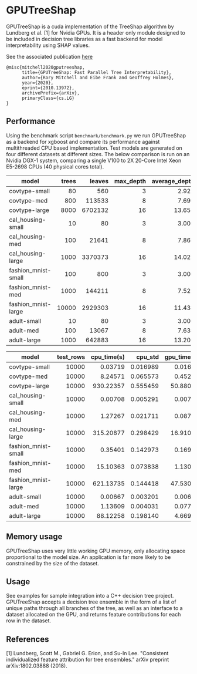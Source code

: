 # GPUTreeShap

GPUTreeShap is a cuda implementation of the TreeShap algorithm by Lundberg et al. [1] for Nvidia GPUs. It is a header only module designed to be included in decision tree libraries as a fast backend for model interpretability using SHAP values.

See the associated publication [here](https://arxiv.org/abs/2010.13972)
```
@misc{mitchell2020gputreeshap,
      title={GPUTreeShap: Fast Parallel Tree Interpretability}, 
      author={Rory Mitchell and Eibe Frank and Geoffrey Holmes},
      year={2020},
      eprint={2010.13972},
      archivePrefix={arXiv},
      primaryClass={cs.LG}
}
```

## Performance
Using the benchmark script `benchmark/benchmark.py` we run GPUTreeShap as a backend for xgboost and compare its performance against multithreaded CPU based implementation. Test models are generated on four different datasets at different sizes. The below comparison is run on an Nvidia DGX-1 system, comparing a single V100 to 2X 20-Core Intel Xeon
E5-2698 CPUs (40 physical cores total).

|       model       |trees|leaves |max_depth|average_depth|
|-------------------|----:|------:|--------:|------------:|
|covtype-small      |   80|    560|        3|        2.929|
|covtype-med        |  800| 113533|        8|        7.696|
|covtype-large      | 8000|6702132|       16|       13.654|
|cal_housing-small  |   10|     80|        3|        3.000|
|cal_housing-med    |  100|  21641|        8|        7.861|
|cal_housing-large  | 1000|3370373|       16|       14.024|
|fashion_mnist-small|  100|    800|        3|        3.000|
|fashion_mnist-med  | 1000| 144211|        8|        7.525|
|fashion_mnist-large|10000|2929303|       16|       11.437|
|adult-small        |   10|     80|        3|        3.000|
|adult-med          |  100|  13067|        8|        7.637|
|adult-large        | 1000| 642883|       16|       13.202|

|       model       |test_rows|cpu_time(s)|cpu_std |gpu_time(s)|gpu_std |speedup|
|-------------------|--------:|----------:|-------:|----------:|-------:|------:|
|covtype-small      |    10000|    0.03719|0.016989|    0.01637|0.006701| 2.2713|
|covtype-med        |    10000|    8.24571|0.065573|    0.45239|0.026825|18.2271|
|covtype-large      |    10000|  930.22357|0.555459|   50.88014|0.205488|18.2826|
|cal_housing-small  |    10000|    0.00708|0.005291|    0.00737|0.005849| 0.9597|
|cal_housing-med    |    10000|    1.27267|0.021711|    0.08722|0.019198|14.5912|
|cal_housing-large  |    10000|  315.20877|0.298429|   16.91054|0.343210|18.6398|
|fashion_mnist-small|    10000|    0.35401|0.142973|    0.16965|0.039150| 2.0866|
|fashion_mnist-med  |    10000|   15.10363|0.073838|    1.13051|0.084911|13.3600|
|fashion_mnist-large|    10000|  621.13735|0.144418|   47.53092|0.174141|13.0681|
|adult-small        |    10000|    0.00667|0.003201|    0.00620|0.005009| 1.0765|
|adult-med          |    10000|    1.13609|0.004031|    0.07788|0.010203|14.5882|
|adult-large        |    10000|   88.12258|0.198140|    4.66934|0.004628|18.8726|

## Memory usage
GPUTreeShap uses very little working GPU memory, only allocating space proportional to the model size. An application is far more likely to be constrained by the size of the dataset.

## Usage
See examples for sample integration into a C++ decision tree project. GPUTreeShap accepts a decision tree ensemble in the form of a list of unique paths through all branches of the tree, as well as an interface to a dataset allocated on the GPU, and returns feature contributions for each row in the dataset.

## References
[1] Lundberg, Scott M., Gabriel G. Erion, and Su-In Lee. "Consistent individualized feature attribution for tree ensembles." arXiv preprint arXiv:1802.03888 (2018).